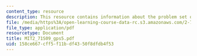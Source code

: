 ```yaml
---
content_type: resource
description: This resource contains information about the problem set of optics.
file: /media/https%3A/open-learning-course-data-rc.s3.amazonaws.com/2-71-optics-spring-2009/158ce667cff5f11bdf4350f8dfdb4f53_MIT2_71S09_gps5.pdf
file_type: application/pdf
resourcetype: Document
title: MIT2_71S09_gps5.pdf
uid: 158ce667-cff5-f11b-df43-50f8dfdb4f53
---
```

